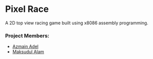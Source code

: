 # Pixel Race
A 2D top view racing game built using x8086 assembly programming.

### Project Members:
* [Azmain Adel](https://github.com/azmainadel/)
* [Maksudul Alam](https://github.com/Maksudul087/)
